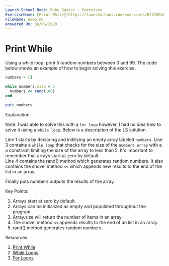 ```yaml
---
Launch School Book: Ruby Basics - Exercises
ExerciseName: [Print While](https://launchschool.com/exercises/6f2f69b0)
FileName: ex06.md
Answered On: 06/06/2020
---
```


# Print While

Using a while loop, print 5 random numbers between 0 and 99. The code below 
shows an example of how to begin solving this exercise.

```ruby
numbers = []

while numbers.size < 5
  numbers << rand(100)
end

puts numbers
```

Explanation: 

Note: I was able to solve this with a `for loop` however, I had no idea how to solve
it using a `while loop`.  Below is a description of the LS solution.

Line 1 starts by declaring and initilizing an empty array labeled `numbers`.
Line 3 contains a `while loop` that checks for the size of the `numbers array` with a
a constraint limiting the size of the array to less than 5.  It's important to remember
that arrays start at zero by default.  
Line 4 contains the rand() method which generates random numbers.  It also contains the 
shovel method `<<` which appends new results to the end of the list in an array. 

Finally puts numbers outputs the results of the array.

Key Points: 
1. Arrays start at zero by default.
2. Arrays can be initialized as empty and populated throughout the program.
3. Array.size will return the number of items in an array.
4. The shovel method `<<` appends results to the end of an list in an array.
5. rand() method generates random numbers.
    

Resources:
1. [Print While](https://launchschool.com/exercises/6f2f69b0)
2. [While Loops](https://launchschool.com/books/ruby/read/loops_iterators#whileloops)
3. [For Loops](https://launchschool.com/books/ruby/read/loops_iterators#forloops)